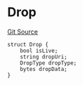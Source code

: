 # Drop
[Git Source](https://github.com/nezz0746/lil-erc1155-drop/blob/98e5a922cf56496b4de02d4782b187dd6d1c6131/src/libs/Structs.sol)


```solidity
struct Drop {
    bool isLive;
    string dropUri;
    DropType dropType;
    bytes dropData;
}
```

